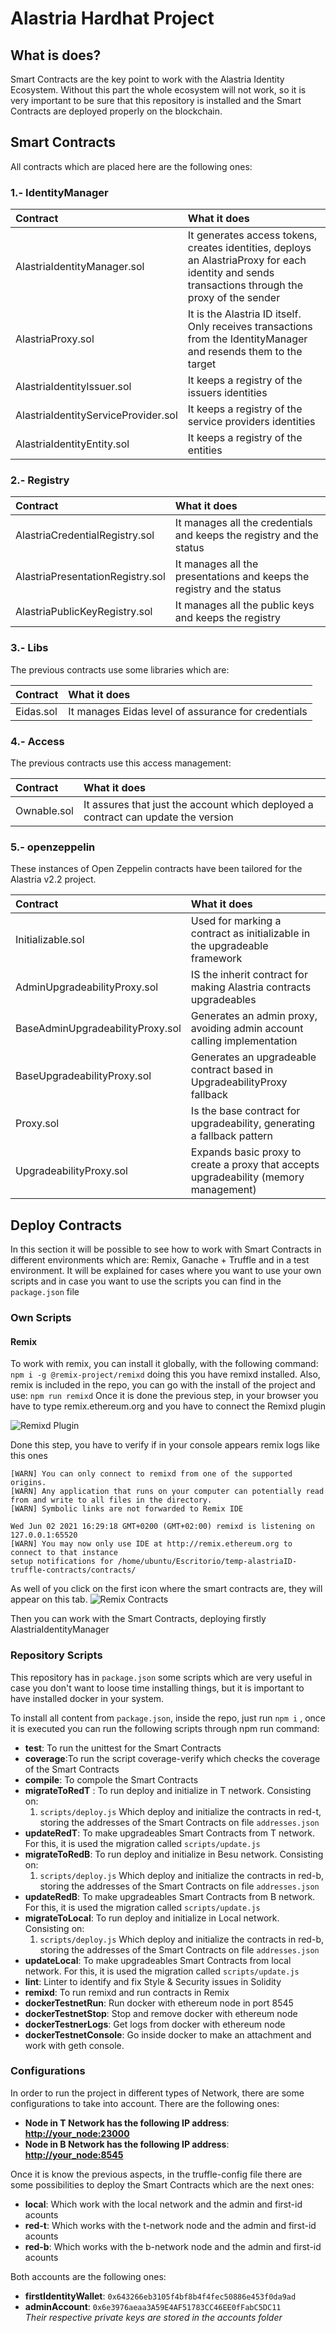 # Alastria Hardhat Project

## **What is does?**

Smart Contracts are the key point to work with the Alastria Identity Ecosystem. Without this part the whole ecosystem will not work, so it is very important to be sure that this repository is installed and the Smart Contracts are deployed properly on the blockchain.


## Smart Contracts

All contracts which are placed here are the following ones:

### 1.- IdentityManager

| Contract |	What it does |
| :------------- |:-------------|
|AlastriaIdentityManager.sol|It generates access tokens, creates identities, deploys an AlastriaProxy for each identity and sends transactions through the proxy of the sender |
|AlastriaProxy.sol |It is the Alastria ID itself. Only receives transactions from the IdentityManager and resends them to the target |
|AlastriaIdentityIssuer.sol |It keeps a registry of the issuers identities |
|AlastriaIdentityServiceProvider.sol |It keeps a registry of the service providers identities |
|AlastriaIdentityEntity.sol |It keeps a registry of the entities |

### 2.- Registry

|Contract |	What it does |
| :------------- |:-------------|
|AlastriaCredentialRegistry.sol|	It manages all the credentials and keeps the registry and the status |
|AlastriaPresentationRegistry.sol |	It manages all the presentations and keeps the registry and the status |
|AlastriaPublicKeyRegistry.sol |	It manages all the public keys and keeps the registry |

### 3.- Libs

The previous contracts use some libraries which are:

|Contract |	What it does |
| :------------- |:-------------|
|Eidas.sol|	It manages Eidas level of assurance for credentials |

### 4.- Access

The previous contracts use this access management:

|Contract |	What it does |
| :------------- |:-------------|
|Ownable.sol|	It assures that just the account which deployed a contract can update the version |

### 5.- openzeppelin

These instances of Open Zeppelin contracts have been tailored for the Alastria v2.2 project.

|Contract |	What it does |
| :------------- |:-------------|
|Initializable.sol|	Used for marking a contract as initializable in the upgradeable framework |
|AdminUpgradeabilityProxy.sol|	IS the inherit contract for making Alastria contracts upgradeables |
|BaseAdminUpgradeabilityProxy.sol|	Generates an admin proxy, avoiding admin account calling implementation |
|BaseUpgradeabilityProxy.sol|	Generates an upgradeable contract based in UpgradeabilityProxy fallback |
|Proxy.sol|	Is the base contract for upgradeability, generating a fallback pattern |
|UpgradeabilityProxy.sol|	Expands basic proxy to create a proxy that accepts upgradeability (memory management) |

## Deploy Contracts

In this section it will be possible to see how to work with Smart Contracts in different environments which are: Remix, Ganache + Truffle and in a test environment. It will be explained for cases where you want to use your own scripts and in case you want to use the scripts you can find in the `package.json` file

### Own Scripts

#### Remix

To work with remix, you can install it globally, with the following command:
`` npm i -g @remix-project/remixd `` doing this you have remixd installed. 
Also, remix is included in the repo, you can go with the install of the project and use: 
``
npm run remixd
``
Once it is done the previous step, in your browser you have to type remix.ethereum.org and you have to connect the Remixd plugin

![Remixd Plugin](./images/CaptureRemixdplugin.jpg)

Done this step, you have to verify if in your console appears remix logs like this ones

````
[WARN] You can only connect to remixd from one of the supported origins.
[WARN] Any application that runs on your computer can potentially read from and write to all files in the directory.
[WARN] Symbolic links are not forwarded to Remix IDE

Wed Jun 02 2021 16:29:18 GMT+0200 (GMT+02:00) remixd is listening on 127.0.0.1:65520
[WARN] You may now only use IDE at http://remix.ethereum.org to connect to that instance
setup notifications for /home/ubuntu/Escritorio/temp-alastriaID-truffle-contracts/contracts/
````

As well of you click on the first icon where the smart contracts are, they will appear on this tab.
![Remix Contracts](./images/CaptureContracts.jpg)

Then you can work with the Smart Contracts, deploying firstly AlastriaIdentityManager

### Repository Scripts

This repository has in `package.json` some scripts which are very useful in case you don't want to loose time installing things, but it is important to have installed docker in your system.

To install all content from `package.json`, inside the repo, just run ``npm i`` , once it is executed you can run the following scripts through npm run command:

- **test**: To run the unittest for the Smart Contracts  
- **coverage**:To run the script coverage-verify which checks the coverage of the Smart Contracts  
- **compile**: To compole the Smart Contracts  
- **migrateToRedT** : To run deploy and initialize in T network. Consisting on:  
  1. `scripts/deploy.js` Which deploy and initialize the contracts in red-t, storing the addresses of the Smart Contracts on file `addresses.json`
- **updateRedT**: To make upgradeables Smart Contracts from T network. For this, it is used the migration called `scripts/update.js`
- **migrateToRedB**: To run deploy and initialize in Besu network. Consisting on:  
  1. `scripts/deploy.js` Which deploy and initialize the contracts in red-b, storing the addresses of the Smart Contracts on file `addresses.json`
- **updateRedB**: To make upgradeables Smart Contracts from B network. For this, it is used the migration called `scripts/update.js`
- **migrateToLocal**: To run deploy and initialize in Local network. Consisting on:  
  1. `scripts/deploy.js` Which deploy and initialize the contracts in red-b, storing the addresses of the Smart Contracts on file `addresses.json`
- **updateLocal**: To make upgradeables Smart Contracts from local network. For this, it is used the migration called `scripts/update.js`
- **lint**: Linter to identify and fix Style & Security issues in Solidity
- **remixd**: To run remixd and run contracts in Remix  
- **dockerTestnetRun**: Run docker with ethereum node in port 8545  
- **dockerTestnetStop**: Stop and remove docker with ethereum node  
- **dockerTestnerLogs**: Get logs from docker with ethereum node  
- **dockerTestnetConsole**: Go inside docker to make an attachment and work with geth console.  

### Configurations

In order to run the project in different types of Network, there are some configurations to take into account. There are the following ones:

- **Node in T Network has the following IP address**: **<http://your_node:23000>**  
- **Node in B Network has the following IP address**: **<http://your_node:8545>**

Once it is know the previous aspects, in the truffle-config file there are some possibilities to deploy the Smart Contracts which are the next ones:  

- **local**: Which work with the local network and the admin and first-id acounts
- **red-t**: Which works with the t-network node and the admin and first-id acounts
- **red-b**: Which works with the b-network node and the admin and first-id acounts

Both accounts are the following ones:

- **firstIdentityWallet**: `0x643266eb3105f4bf8b4f4fec50886e453f0da9ad`  
- **adminAccount**: `0x6e3976aeaa3A59E4AF51783CC46EE0fFabC5DC11`  
_Their respective private keys are stored in the accounts folder_
